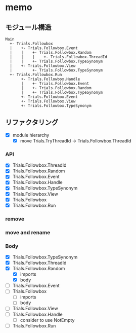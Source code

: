 memo
====

モジュール構造
--------------

```
Main
  +- Trials.Followbox
  |    +- Trials.Followbox.Event
  |    |    +- Trials.Followbox.Random
  |    |    |    +- Trials.Followbox.ThreadId
  |    |    +- Trials.Followbox.TypeSynonym
  |    +- Trials.Followbox.View
  |         +- Trials.Followbox.TypeSynonym
  +- Trials.Followbox.Run
       +- Trials.Followbox.Handle
       |    +- Trials.Followbox.Event
       |    +- Trials.Followbox.Random
       |    +- Trials.Followbox.TypeSynonym
       +- Trials.Followbox.Event
       +- Trials.Followbox.View
       +- Trials.Followbox.TypeSynonym
```

リファクタリング
----------------

* [x] module hierarchy
	+ [x] move Trials.TryThreadId -> Trials.Followbox.ThreadId

### API

* [x] Trials.Followbox.ThreadId
* [x] Trials.Followbox.Random
* [x] Trials.Followbox.Event
* [x] Trials.Followbox.Handle
* [x] Trials.Followbox.TypeSynonym
* [x] Trials.Followbox.View
* [x] Trials.Followbox
* [x] Trials.Followbox.Run

### remove

### move and rename

### Body

* [x] Trials.Followbox.TypeSynonym
* [x] Trials.Followbox.ThreadId
* [x] Trials.Followbox.Random
	+ [x] imports
	+ [x] body
* [ ] Trials.Followbox.Event
* [ ] Trials.Followbox
	+ [ ] imports
	+ [ ] body
* [ ] Trials.Followbox.View
* [ ] Trials.Followbox.Handle
	+ [ ] consider to use NotEmpty
* [ ] Trials.Followbox.Run
